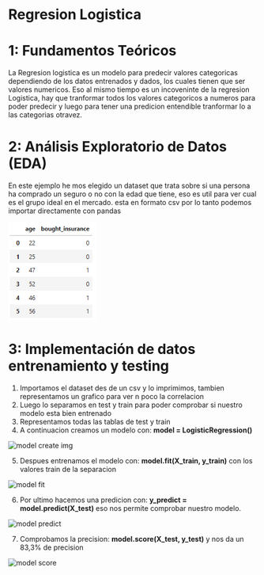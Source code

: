 # Regresion Logistica

# 1: Fundamentos Teóricos
La Regresion logistica es un modelo para predecir valores categoricas dependiendo de los datos entrenados y dados, los cuales tienen que ser valores numericos. Eso al mismo tiempo es un incoveninte de la regresion Logistica, hay que tranformar todos los valores categoricos a numeros para poder predecir y luego para tener una predicion entendible tranformar lo a las categorias otravez.

# 2: Análisis Exploratorio de Datos (EDA)
En este ejemplo he mos elegido un dataset que trata sobre si una persona ha comprado un seguro o no con la edad que tiene, eso es util para ver cual es el grupo ideal en el mercado.
esta en formato csv por lo tanto podemos importar directamente con pandas

![Data img](https://github.com/AntFri/SAA/blob/main/Tecnicas/Datos%20Entrenamiento%20y%20test/msedge_aJBVLyFv27.png)


# 3: Implementación de datos entrenamiento y testing
1. Importamos el dataset des de un csv y lo imprimimos, tambien representamos un grafico para ver n poco la correlacion
2. Luego lo separamos en test y train para poder comprobar si nuestro modelo esta bien entrenado
3. Representamos todas las tablas de test y train
4. A continuacion creamos un modelo con: **model = LogisticRegression()**

![model create img](https://github.com/AntFri/SAA/blob/main/Aprendizaje%20Supervisado/Clasificaci%C3%B3n/Regresion%20Logistica/msedge_EeNM4HOzao.png)

5. Despues entrenamos el modelo con: **model.fit(X_train, y_train)** con los valores train de la separacion

![model fit](https://github.com/AntFri/SAA/blob/main/Aprendizaje%20Supervisado/Clasificaci%C3%B3n/Regresion%20Logistica/msedge_ASwy6RYlRE.png)

6. Por ultimo hacemos una predicion con: **y_predict = model.predict(X_test)** eso nos permite comprobar nuestro modelo.

![model predict](https://github.com/AntFri/SAA/blob/main/Aprendizaje%20Supervisado/Clasificaci%C3%B3n/Regresion%20Logistica/msedge_SIotE6UKIN.png)

7. Comprobamos la precision: **model.score(X_test, y_test)** y nos da un 83,3% de precision

![model score](https://github.com/AntFri/SAA/blob/main/Aprendizaje%20Supervisado/Clasificaci%C3%B3n/Regresion%20Logistica/msedge_miSIsjJZpU.png)
